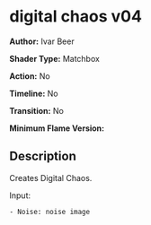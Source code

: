 # digital chaos v04

**Author:** Ivar Beer

**Shader Type:** Matchbox

**Action:** No

**Timeline:** No

**Transition:** No

**Minimum Flame Version:** 


## Description
Creates Digital Chaos.

Input:

    - Noise: noise image
